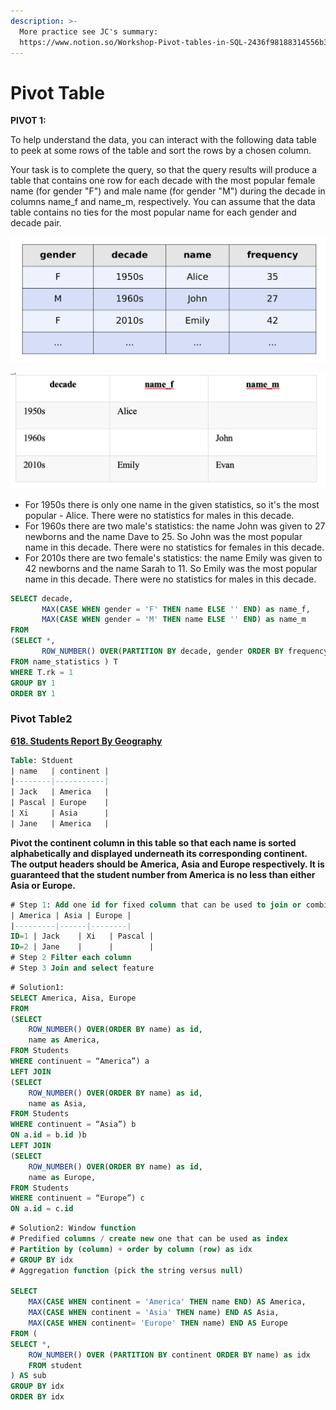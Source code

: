 ```yaml
---
description: >-
  More practice see JC's summary:
  https://www.notion.so/Workshop-Pivot-tables-in-SQL-2436f98188314556b31fe3955d14d250
---
```


# Pivot Table

**PIVOT 1:** 

To help understand the data, you can interact with the following data table to peek at some rows of the table and sort the rows by a chosen column.

Your task is to complete the query, so that the query results will produce a table that contains one row for each decade with the most popular female name \(for gender "F"\) and male name \(for gender "M"\) during the decade in columns name\_f and name\_m, respectively. You can assume that the data table contains no ties for the most popular name for each gender and decade pair.

![Original Table](../.gitbook/assets/screen-shot-2020-12-01-at-11.20.06-am.png)

![Expected Table ](../.gitbook/assets/screen-shot-2020-12-01-at-11.21.44-am.png)

* For 1950s there is only one name in the given statistics, so it's the most popular - Alice. There were no statistics for males in this decade.
* For 1960s there are two male's statistics: the name John was given to 27 newborns and the name Dave to 25. So John was the most popular name in this decade. There were no statistics for females in this decade.
* For 2010s there are two female's statistics: the name Emily was given to 42 newborns and the name Sarah to 11. So Emily was the most popular name in this decade. There were no statistics for males in this decade.

```sql
SELECT decade, 
       MAX(CASE WHEN gender = 'F' THEN name ELSE '' END) as name_f, 
       MAX(CASE WHEN gender = 'M' THEN name ELSE '' END) as name_m
FROM 
(SELECT *, 
       ROW_NUMBER() OVER(PARTITION BY decade, gender ORDER BY frequency DESC) as rk 
FROM name_statistics ) T
WHERE T.rk = 1 
GROUP BY 1
ORDER BY 1
```



### Pivot Table2 

[**618. Students Report By Geography**](https://leetcode.com/problems/students-report-by-geography/)

```sql
Table: Stduent
| name   | continent |
|--------|-----------|
| Jack   | America   |
| Pascal | Europe    |
| Xi     | Asia      |
| Jane   | America   |
```

**Pivot the continent column in this table so that each name is sorted alphabetically and displayed underneath its corresponding continent. The output headers should be America, Asia and Europe respectively. It is guaranteed that the student number from America is no less than either Asia or Europe.**

```sql
# Step 1: Add one id for fixed column that can be used to join or combine two tables
| America | Asia | Europe |
|---------|------|--------|
ID=1 | Jack    | Xi   | Pascal |
ID=2 | Jane    |      |        |
# Step 2 Filter each column 
# Step 3 Join and select feature 
```

```sql
# Solution1: 
SELECT America, Aisa, Europe 
FROM 
(SELECT 
	ROW_NUMBER() OVER(ORDER BY name) as id, 
	name as America, 
FROM Students
WHERE continuent = “America”) a
LEFT JOIN 
(SELECT 
	ROW_NUMBER() OVER(ORDER BY name) as id, 
	name as Asia, 
FROM Students
WHERE continuent = “Asia”) b 
ON a.id = b.id )b 
LEFT JOIN 
(SELECT 
	ROW_NUMBER() OVER(ORDER BY name) as id, 
	name as Europe, 
FROM Students
WHERE continuent = “Europe”) c 
ON a.id = c.id 
```

```sql
# Solution2: Window function 
# Predified columns / create new one that can be used as index
# Partition by (column) + order by column (row) as idx
# GROUP BY idx 
# Aggregation function (pick the string versus null)

SELECT 
    MAX(CASE WHEN continent = 'America' THEN name END) AS America,
    MAX(CASE WHEN continent = 'Asia' THEN name) END AS Asia,
    MAX(CASE WHEN continent= 'Europe' THEN name) END AS Europe
FROM (
SELECT *,
    ROW_NUMBER() OVER (PARTITION BY continent ORDER BY name) as idx
    FROM student 
) AS sub
GROUP BY idx
ORDER BY idx
```

